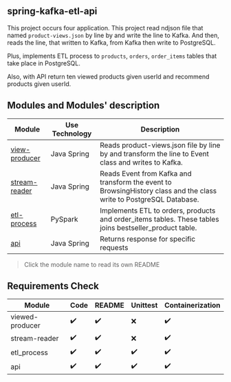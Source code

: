 ## spring-kafka-etl-api

This project occurs four application. This project read ndjson file that named `product-views.json` by line by and write the line to Kafka. And then, reads the line, that written to Kafka, from Kafka then write to PostgreSQL.

Plus, implements ETL process to `products`, `orders`, `order_items` tables that take place in PostgreSQL.

Also, with API return ten viewed products given userId and recommend products given userId.

## Modules and Modules' description

Module | Use Technology | Description
------ | -------------- | -----------
[view-producer](view-producer) | Java Spring | Reads product-views.json file by line by and transform the line to Event class and writes to Kafka.
[stream-reader](stream-reader) | Java Spring | Reads Event from Kafka and transform the event to BrowsingHistory class and the class write to PostgreSQL Database.
[etl-process](etl-process) | PySpark | Implements ETL to orders, products and order_items tables. These tables joins bestseller_product table.
[api](api) | Java Spring | Returns response for specific requests

> Click the module name to read its own README

## Requirements Check

Module | Code | README | Unittest | Containerization
------ | ---- | ------ | -------- | ----------------
viewed-producer | :heavy_check_mark: | :heavy_check_mark: | :x: | :heavy_check_mark:
stream-reader | :heavy_check_mark: | :heavy_check_mark: | :x: | :heavy_check_mark:
etl_process | :heavy_check_mark: | :heavy_check_mark: | :heavy_check_mark: | :heavy_check_mark:
api | :heavy_check_mark: | :heavy_check_mark: | :heavy_check_mark: | :heavy_check_mark: